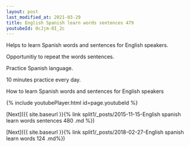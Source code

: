 ```yaml
---
layout: post
last_modified_at: 2021-03-29
title: English Spanish learn words sentences 479 
youtubeId: 0cJjm-0I_2c
---
```

 
 
Helps to learn Spanish words and sentences for English speakers.

Opportunitiy to repeat the words sentences. 

Practice Spanish language. 
 
10 minutes practice every day. 
 
How to learn Spanish words and sentences for English speakers 
 
{% include youtubePlayer.html id=page.youtubeId %}

[Next]({{ site.baseurl }}{% link split1/_posts/2015-11-15-English spanish learn words sentences 480 .md %})
 
[Next]({{ site.baseurl }}{% link  split1/_posts/2018-02-27-English spanish learn words 124 .md%})
 
